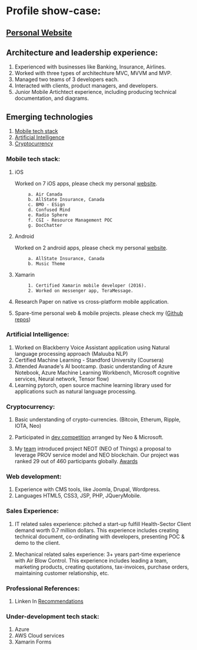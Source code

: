 # Profile show-case:

## [Personal Website](https://satishbirajdar.github.io/)

## Architecture and leadership experience:

1. Experienced with businesses like Banking, Insurance, Airlines.
2. Worked with three types of architechture MVC, MVVM and MVP.
2. Managed two teams of 3 developers each.
3. Interacted with clients, product managers, and developers.
4. Junior Mobile Artichtect experience, including producing technical documentation, and diagrams.

## Emerging technologies

1. [Mobile tech stack](#mobile-tech-stack)
2. [Artificial Intelligence](#artificial-intelligence)
3. [Cryptocurrency](#cryptocurrency)

	
### Mobile tech stack:

1. iOS

   Worked on 7 iOS apps, please check my personal [website](https://satishbirajdar.github.io/).

	   		a. Air Canada
	   		b. AllState Insurance, Canada
	   		c. BMO - ESign
	   		d. Confused Mind
	   		e. Radio Sphere
	   		f. CGI - Resource Management POC
	   		g. DocChatter

2. Android

   Worked on 2 android apps, please check my personal [website](https://satishbirajdar.github.io/).

	   		a. AllState Insurance, Canada
	   		b. Music Theme

3. Xamarin

			1. Certified Xamarin mobile developer (2016).
			2. Worked on messenger app, TeraMessage.

4. Research Paper on native vs cross-platform mobile application.

5. Spare-time personal web & mobile projects. please check my ([Github repos](https://github.com/SatishBirajdar?tab=repositories))

### Artificial Intelligence:

1. Worked on Blackberry Voice Assistant application using Natural language processing approach (Maluuba NLP)
2. Certified Machine Learning - Standford University (Coursera)
3. Attended Avanade's AI bootcamp. (basic understanding of Azure Notebook, Azure Machine Learning Workbench, Microsoft cognitive services, Neural network, Tensor flow)
4. Learning pytorch, open source machine learning library used for applications such as natural language processing.

### Cryptocurrency:

1. Basic understanding of crypto-currencies. (Bitcoin, Etherum, Ripple, IOTA, Neo)

2. Participated in [dev competition](https://neo.org/competition.html) arranged by Neo & Microsoft. 

3. My [team](http://www.norchain.io/home/neot.html) introduced project NEOT (NEO of Things) a proposal to leverage PROV service model and NEO blockchain. Our project was ranked 29 out of 460 participants globally. [Awards](https://neo.org/awards.html) 

### Web development:

1. Experience with CMS tools, like Joomla, Drupal, Wordpress.
2. Languages HTML5, CSS3, JSP, PHP, JQueryMobile.


### Sales Experience:

1. IT related sales experience: pitched a start-up fulfill Health-Sector Client demand worth 0.7 million dollars. This experience includes creating technical document, co-ordinating with developers, presenting POC & demo to the client.

2. Mechanical related sales experience: 3+ years part-time experience with Air Blow Control. This experience includes leading a team, marketing products, creating quotations, tax-invoices, purchase orders, maintaining customer relationship, etc.


### Professional References:

1. Linken In [Recommendations](https://www.linkedin.com/in/satish-birajdar-53218964)


### Under-development tech stack:

1. Azure
2. AWS Cloud services
3. Xamarin Forms
